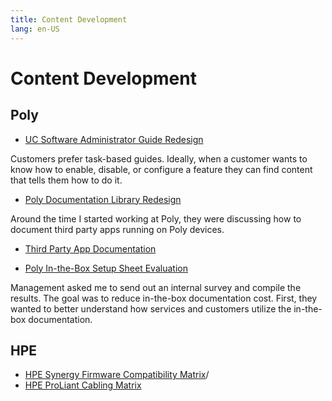 ```yaml
---
title: Content Development
lang: en-US
---
```


# Content Development



## Poly

* [UC Software Administrator Guide Redesign](case-studies/admin-guide-redesign.md)

Customers prefer task-based guides. Ideally, when a customer wants to know how to enable, disable, or configure a feature they can find content that tells them how to do it.

* [Poly Documentation Library Redesign](doc-library-redesign)

Around the time I started working at Poly, they were discussing how to document third party apps running on Poly devices.

* [Third Party App Documentation](third-party-documentation.md)

* [Poly In-the-Box Setup Sheet Evaluation](setup-sheet-eval.md)

Management asked me to send out an internal survey and compile the results. The goal was to reduce in-the-box documentation cost. First, they wanted to better understand how services and customers utilize the in-the-box documentation.



## HPE

* [HPE Synergy Firmware Compatibility Matrix](interactive-matrix.md)/
* [HPE ProLiant Cabling Matrix](proliant-cabling-matrix.md)
